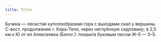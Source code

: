 ```yaml
---
title: Title
---
```


Бучина — лесистая куполообразная гора с выходами скал у вершины. С-вост.
продолжение г. Кара-Тепе, через неглубокую седловину; в 2,5 км к Ю от нп
Алексеевка (Белог.): покрыта буковым лесом Ж–5 — З–5.
